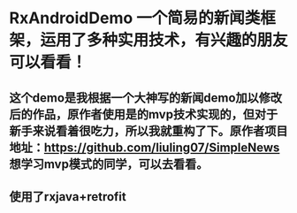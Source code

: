 # RxAndroidDemo 一个简易的新闻类框架，运用了多种实用技术，有兴趣的朋友可以看看！
## 这个demo是我根据一个大神写的新闻demo加以修改后的作品，原作者使用是的mvp技术实现的，但对于新手来说看着很吃力，所以我就重构了下。原作者项目地址：https://github.com/liuling07/SimpleNews 想学习mvp模式的同学，可以去看看。
## 使用了rxjava+retrofit

